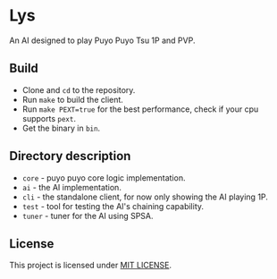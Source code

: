 # Lys
An AI designed to play Puyo Puyo Tsu 1P and PVP.

## Build
- Clone and `cd` to the repository.
- Run `make` to build the client.
- Run `make PEXT=true` for the best performance, check if your cpu supports `pext`.
- Get the binary in `bin`.

## Directory description
- `core` - puyo puyo core logic implementation.
- `ai` - the AI implementation.
- `cli` - the standalone client, for now only showing the AI playing 1P.
- `test` - tool for testing the AI's chaining capability.
- `tuner` - tuner for the AI using SPSA.

## License
This project is licensed under [MIT LICENSE](LICENSE).

